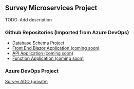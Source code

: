 ## Survey Microservices Project
TODO: Add description

### Github Repositories (Imported from Azure DevOps)
- [Database Schema Project](https://github.com/Survey-2024/SurveyDB)
- [Front End Blazor Application (coming soon)]()
- [API Application (coming soon)]()
- [Function Application (coming soon)]()

### Azure DevOps Project
[Survey ADO (private)](https://dev.azure.com/cjdaley/Survey/) 



<!--

**Here are some ideas to get you started:**

🙋‍♀️ A short introduction - what is your organization all about?
🌈 Contribution guidelines - how can the community get involved?
👩‍💻 Useful resources - where can the community find your docs? Is there anything else the community should know?
🍿 Fun facts - what does your team eat for breakfast?
🧙 Remember, you can do mighty things with the power of [Markdown](https://docs.github.com/github/writing-on-github/getting-started-with-writing-and-formatting-on-github/basic-writing-and-formatting-syntax)
-->
